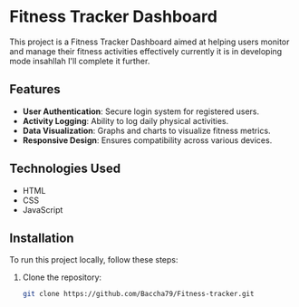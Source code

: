 # Fitness Tracker Dashboard

This project is a Fitness Tracker Dashboard aimed at helping users monitor and manage their fitness activities effectively currently it is in developing mode insahllah I'll complete it further.

## Features

- **User Authentication**: Secure login system for registered users.
- **Activity Logging**: Ability to log daily physical activities.
- **Data Visualization**: Graphs and charts to visualize fitness metrics.
- **Responsive Design**: Ensures compatibility across various devices.

## Technologies Used

- HTML
- CSS
- JavaScript

## Installation

To run this project locally, follow these steps:

1. Clone the repository:

   ```bash
   git clone https://github.com/Baccha79/Fitness-tracker.git
